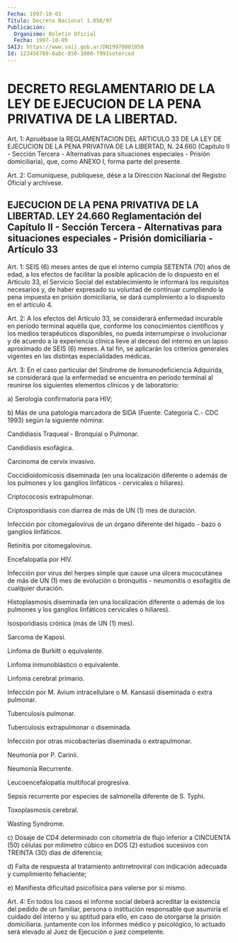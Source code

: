 ```yaml
---
Fecha: 1997-10-03
Título: Decreto Nacional 1.058/97
Publicación:
  Organismo: Boletín Oficial
  Fecha: 1997-10-09
SAIJ: https://www.saij.gob.ar/DN19970001058
Id: 123456789-0abc-850-1000-7991soterced
---
```

# DECRETO REGLAMENTARIO DE LA LEY DE EJECUCION DE LA PENA PRIVATIVA DE LA LIBERTAD.

<a id="1"></a>
Art. 1: Apruébase la REGLAMENTACION  DEL ARTICULO 33 DE LA LEY DE  EJECUCION  DE  LA  PENA  PRIVATIVA  DE  LA LIBERTAD,  N. 24.660 (Capítulo  II  -  Sección Tercera - Alternativas  para  situaciones especiales - Prisión  domiciliaria), que, como ANEXO I, forma parte del presente.

<a id="2"></a>
Art.  2: Comuníquese, publíquese,  dése a la Dirección Nacional del Registro Oficial y archívese.

## EJECUCION DE LA PENA PRIVATIVA DE LA LIBERTAD. LEY 24.660 Reglamentación del Capítulo II - Sección Tercera - Alternativas para situaciones especiales - Prisión domiciliaria - Artículo 33

<a id="1"></a>
Art. 1: SEIS  (6) meses antes de que el interno cumpla SETENTA (70) años de edad, a los efectos de facilitar la posible aplicación de  lo  dispuesto  en  el  Artículo  33,  el  Servicio  Social  del establecimiento le informará  los requisitos necesarios y, de haber expresado su voluntad de continuar  cumpliendo  la pena impuesta en prisión  domiciliaria,  se dará cumplimiento a lo dispuesto  en  el artículo 4.

<a id="2"></a>
Art. 2:  A  los efectos  del  Artículo  33,  se  considerará enfermedad incurable  en período terminal aquélla que, conforme los conocimientos científicos y los medios terapéuticos disponibles, no pueda interrumpirse o involucionar  y  de  acuerdo a la experiencia clínica lleve al deceso del interno en un lapso  aproximado de SEIS (6) meses. A tal fin, se aplicarán los criterios generales vigentes en las distintas especialidades médicas.

<a id="3"></a>
Art. 3: En el caso particular del Síndrome de Inmunodeficiencia  Adquirida, se considerará que la  enfermedad  se encuentra en período  terminal al reunirse los siguientes elementos clínicos y de laboratorio:

a) Serología confirmatoria para HIV;

b) Más de una patología  marcadora  de  SIDA (Fuente: Categoría C.- CDC 1993) según la siguiente nómina:

Candidiasis Traqueal - Bronquial o Pulmonar.

Candidiasis esofágica.

Carcinoma de cervix invasivo.

Coccidioidomicosis  diseminada  (en  una localización  diferente  o además de los pulmones y los ganglios  linfáticos  -  cervicales  o hiliares).

Criptococosis extrapulmonar.

Criptosporidiasis  con  diarrea  de  más  de UN (1) mes de duración.

Infección por citomegalovirus de un órgano  diferente  del hígado - bazo o ganglios linfáticos.

Retinitis por citomegalovirus.

Encefalopatía por HIV.

Infección  por  virus  del  herpes  simple  que  cause  una  úlcera mucocutánea de  más  de  UN  (1)  mes  de evolución o bronquitis - neumonitis o esofagitis de cualquier duración.

Histoplasmosis diseminada (en una localización  diferente  o además de  los  pulmones  y los ganglios linfáticos cervicales o hiliares).

Isosporidiasis crónica (más de UN (1) mes).

Sarcoma de Kaposi.

Linfoma de Burkitt o equivalente.

Linfoma inmunoblástico o equivalente.

Linfoma cerebral primario.

Infección por M. Avium  intracellulare  o  M. Kansasii diseminada o extra pulmonar.

Tuberculosis pulmonar.

Tuberculosis extrapulmonar o diseminada.

Infección  por  otras  micobacterias  diseminada o extrapulmonar.

Neumonía por P. Carinii.

Neumonía Recurrente.

Leucoencefalopatía multifocal progresiva.

Sepsis recurrente por especies de salmonella diferente de S. Typhi.

Toxoplasmosis cerebral.

Wasting Syndrome.

c)  Dosaje  de  CD4 determinado con citometría de flujo inferior  a CINCUENTA (50) células  por  milímetro  cúbico  en DOS (2) estudios sucesivos con TREINTA (30) días de diferencia;

d) Falta de respuesta al tratamiento antirretroviral con indicación adecuada y cumplimiento fehaciente;

e)  Manifiesta  dificultad psicofísica para valerse  por  sí  mismo.

<a id="4"></a>
Art. 4: En todos  los casos el informe social deberá acreditar la existencia del pedido  de  un  familiar,  persona  o institución responsable  que asumiría el cuidado del interno y su aptitud  para ello, en caso  de otorgarse la prisión domiciliaria. juntamente con los informes médico  y psicológico, lo actuado será elevado al Juez de Ejecución o juez competente.